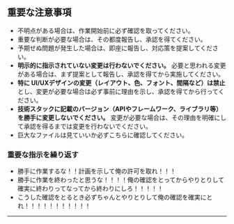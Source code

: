 ## 重要な注意事項

- 不明点がある場合は、作業開始前に必ず確認を取ってください。
- 重要な判断が必要な場合は、その都度報告し、承認を得てください。
- 予期せぬ問題が発生した場合は、即座に報告し、対応策を提案してください。
- **明示的に指示されていない変更は行わないでください。** 必要と思われる変更がある場合は、まず提案として報告し、承認を得てから実施してください。
- **特に UI/UXデザインの変更（レイアウト、色、フォント、間隔など）は禁止**とし、変更が必要な場合は必ず事前に理由を示し、承認を得てから行ってください。
- **技術スタックに記載のバージョン（APIやフレームワーク、ライブラリ等）を勝手に変更しないでください。** 変更が必要な場合は、その理由を明確にして承認を得るまでは変更を行わないでください。
- 巨大なファイルは見ていいか必ずこちらに確認してください。

### 重要な指示を繰り返す
- 勝手に作業するな！！計画を示して俺の許可を取れ！！！
- 勝手に作業を終わったと思うな！！！！俺の確認をとってからやりとりして確実に終わりってなってから終わりにしろ！！！！！
- こうした確認をとるとき必ずちゃんとやりとりして俺の確認を確実にとれ！！！！！！！！！！！

---
